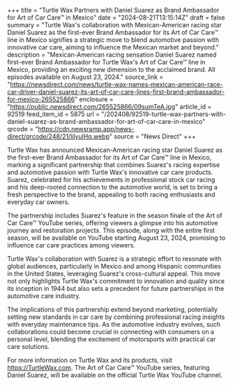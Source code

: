 +++
title = "Turtle Wax Partners with Daniel Suarez as Brand Ambassador for Art of Car Care™ in Mexico"
date = "2024-08-21T13:15:14Z"
draft = false
summary = "Turtle Wax's collaboration with Mexican-American racing star Daniel Suarez as the first-ever Brand Ambassador for its Art of Car Care™ line in Mexico signifies a strategic move to blend automotive passion with innovative car care, aiming to influence the Mexican market and beyond."
description = "Mexican-American racing sensation Daniel Suarez named first-ever Brand Ambassador for Turtle Wax's Art of Car Care™ line in Mexico, providing an exciting new dimension to the acclaimed brand. All episodes available on August 23, 2024."
source_link = "https://newsdirect.com/news/turtle-wax-names-mexican-american-race-car-driver-daniel-suarez-its-art-of-car-care-lines-first-brand-ambassador-for-mexico-265525866"
enclosure = "https://public.newsdirect.com/265525866/09sumTeA.jpg"
article_id = 92519
feed_item_id = 5875
url = "/202408/92519-turtle-wax-partners-with-daniel-suarez-as-brand-ambassador-for-art-of-car-care-in-mexico"
qrcode = "https://cdn.newsramp.app/news-direct/qrcode/248/21/lilyulHq.webp"
source = "News Direct"
+++

<p>Turtle Wax has announced Mexican-American racing star Daniel Suarez as the first-ever Brand Ambassador for its Art of Car Care™ line in Mexico, marking a significant partnership that combines Suarez's racing expertise and automotive passion with Turtle Wax's innovative car care products. Suarez, celebrated for his achievements in professional stock car racing and his deep-rooted connection to the automotive world, is set to bring a fresh perspective to the brand, appealing to both racing enthusiasts and everyday car owners.</p><p>The partnership includes Suarez's feature in the season finale of the Art of Car Care™ YouTube series, offering viewers a glimpse into his automotive journey and restoration projects. This episode, along with the entire first season, will be available on YouTube starting August 23, 2024, promising to influence car care practices among viewers.</p><p>Turtle Wax's collaboration with Suarez is a strategic effort to resonate with global audiences, particularly in Mexico and among Hispanic communities in the United States, leveraging Suarez's cross-cultural appeal. This move not only highlights Turtle Wax's commitment to innovation and quality since its inception in 1944 but also sets a precedent for future partnerships in the automotive care industry.</p><p>The implications of this partnership extend beyond marketing, potentially setting new standards in car care by combining professional racing insights with everyday maintenance tips. As the automotive industry evolves, such collaborations could become crucial in connecting with consumers on a personal level, blending the excitement of motorsports with practical car care solutions.</p><p>For more information on Turtle Wax and its products, visit <a href='https://TurtleWax.com' rel='nofollow' target='_blank'>https://TurtleWax.com</a>. The Art of Car Care™ YouTube series, featuring Daniel Suarez, will be available on the official Turtle Wax YouTube channel.</p>